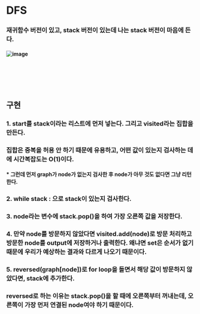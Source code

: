 # DFS
### 재귀함수 버전이 있고, stack 버전이 있는데 나는 stack 버전이 마음에 든다.
#### ![image](https://github.com/user-attachments/assets/6097fcdf-cfde-4b59-9e22-d96c665dbce2)
### <br/><br/><br/>


## 구현 
### 1. start를 stack이라는 리스트에 먼저 넣는다. 그리고 visited라는 집합을 만든다. 
### 집합은 중복을 허용 안 하기 때문에 유용하고, 어떤 값이 있는지 검사하는 데에 시간복잡도는 O(1)이다.
#### * 그런데 먼저 graph가 node가 없는지 검사한 후 node가 아무 것도 없다면 그냥 리턴한다.
### 2. while stack : 으로 stack이 있는지 검사한다.
### 3. node라는 변수에 stack.pop()을 하여 가장 오른쪽 값을 저장한다.
### 4. 만약 node를 방문하지 않았다면 visited.add(node)로 방문 처리하고 방문한 node를 output에 저장하거나 출력한다. 왜냐면 set은 순서가 없기 때문에 우리가 예상하는 결과와 다르게 나오기 때문이다.
### 5. reversed(graph\[node\])로 for loop을 돌면서 해당 값이 방문하지 않았다면, stack에 추가한다.
### reversed로 하는 이유는 stack.pop()을 할 때에 오른쪽부터 꺼내는데, 오른쪽이 가장 먼저 연결된 node여야 하기 때문이다.
